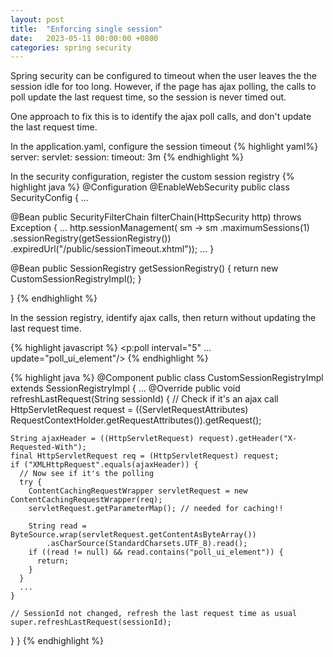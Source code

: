```yaml
---
layout: post
title:  "Enforcing single session"
date:   2023-05-11 00:00:00 +0800
categories: spring security
---
```


Spring security can be configured to timeout when the user leaves the the session idle for too long.
However, if the page has ajax polling, the calls to poll update the last request time,
so the session is never timed out.

One approach to fix this is to identify the ajax poll calls, and don't update the last request time.

In the application.yaml, configure the session timeout
{% highlight yaml%}
server:
  servlet:
    session:
      timeout: 3m
{% endhighlight %}

In the security configuration, register the custom session registry
{% highlight java %}
@Configuration
@EnableWebSecurity
public class SecurityConfig {
...

  @Bean
  public SecurityFilterChain filterChain(HttpSecurity http) throws Exception {
    ...
    http.sessionManagement(
        sm -> sm
        .maximumSessions(1)
        .sessionRegistry(getSessionRegistry())
        .expiredUrl("/public/sessionTimeout.xhtml"));
    ...
  }

  @Bean
  public SessionRegistry getSessionRegistry() {
    return new CustomSessionRegistryImpl();
  }
  
}
{% endhighlight %}

In the session registry, identify ajax calls, then return without updating the last request time.

{% highlight javascript %}
<p:poll interval="5" ... update="poll_ui_element"/>
{% endhighlight %}

{% highlight java %}
@Component
public class CustomSessionRegistryImpl extends SessionRegistryImpl {
...
 @Override
  public void refreshLastRequest(String sessionId) {
    // Check if it's an ajax call
    HttpServletRequest request =
        ((ServletRequestAttributes) RequestContextHolder.getRequestAttributes()).getRequest();

    String ajaxHeader = ((HttpServletRequest) request).getHeader("X-Requested-With");
    final HttpServletRequest req = (HttpServletRequest) request;
    if ("XMLHttpRequest".equals(ajaxHeader)) {
      // Now see if it's the polling
      try {
        ContentCachingRequestWrapper servletRequest = new ContentCachingRequestWrapper(req);
        servletRequest.getParameterMap(); // needed for caching!!

        String read = ByteSource.wrap(servletRequest.getContentAsByteArray())
            .asCharSource(StandardCharsets.UTF_8).read();
        if ((read != null) && read.contains("poll_ui_element")) {
          return;
        }
      } 
      ...
    }

    // SessionId not changed, refresh the last request time as usual
    super.refreshLastRequest(sessionId);
  }
}
{% endhighlight %}
